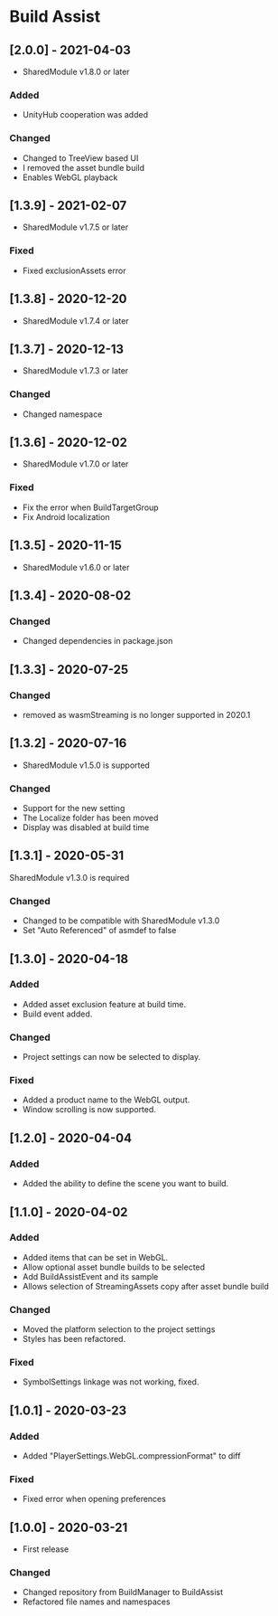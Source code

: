 # Build Assist

## [2.0.0] - 2021-04-03
- SharedModule v1.8.0 or later

### Added
- UnityHub cooperation was added

### Changed
- Changed to TreeView based UI
- I removed the asset bundle build
- Enables WebGL playback

## [1.3.9] - 2021-02-07
- SharedModule v1.7.5 or later

### Fixed
- Fixed exclusionAssets error

## [1.3.8] - 2020-12-20
- SharedModule v1.7.4 or later

## [1.3.7] - 2020-12-13
- SharedModule v1.7.3 or later

### Changed
- Changed namespace

## [1.3.6] - 2020-12-02
- SharedModule v1.7.0 or later

### Fixed
- Fix the error when BuildTargetGroup
- Fix Android localization

## [1.3.5] - 2020-11-15
- SharedModule v1.6.0 or later

## [1.3.4] - 2020-08-02

### Changed
- Changed dependencies in package.json

## [1.3.3] - 2020-07-25

### Changed
- removed as wasmStreaming is no longer supported in 2020.1

## [1.3.2] - 2020-07-16
- SharedModule v1.5.0 is supported

### Changed
- Support for the new setting
- The Localize folder has been moved
- Display was disabled at build time

## [1.3.1] - 2020-05-31
SharedModule v1.3.0 is required

### Changed
- Changed to be compatible with SharedModule v1.3.0
- Set "Auto Referenced" of asmdef to false

## [1.3.0] - 2020-04-18

### Added
- Added asset exclusion feature at build time.
- Build event added.

### Changed
- Project settings can now be selected to display.

### Fixed
- Added a product name to the WebGL output.
- Window scrolling is now supported.

## [1.2.0] - 2020-04-04

### Added
- Added the ability to define the scene you want to build.

## [1.1.0] - 2020-04-02

### Added
- Added items that can be set in WebGL.
- Allow optional asset bundle builds to be selected
- Add BuildAssistEvent and its sample
- Allows selection of StreamingAssets copy after asset bundle build

### Changed
- Moved the platform selection to the project settings
- Styles has been refactored.

### Fixed
- SymbolSettings linkage was not working, fixed.

## [1.0.1] - 2020-03-23

### Added
- Added "PlayerSettings.WebGL.compressionFormat" to diff

### Fixed
- Fixed error when opening preferences

## [1.0.0] - 2020-03-21
- First release

### Changed
- Changed repository from BuildManager to BuildAssist
- Refactored file names and namespaces